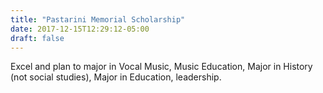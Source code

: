 ```yaml
---
title: "Pastarini Memorial Scholarship"
date: 2017-12-15T12:29:12-05:00
draft: false
---
```


Excel and plan to major in Vocal Music, Music Education, Major in History (not social studies), Major in Education, leadership.
